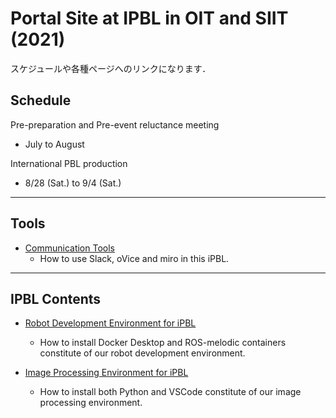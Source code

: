 #  Portal Site at IPBL in OIT and SIIT (2021) 
スケジュールや各種ページへのリンクになります．
## Schedule
Pre-preparation and Pre-event reluctance meeting
- July to August

International PBL production
- 8/28 (Sat.) to 9/4 (Sat.)
---
## Tools
- [Communication Tools](https://github.com/oit-ipbl/portal/blob/main/setup/commtools.md)
  - How to use Slack, oVice and miro in this iPBL.
---
## IPBL Contents
- [Robot Development Environment for iPBL](https://github.com/oit-ipbl/portal/blob/main/setup/dockerros.md)
  - How to install Docker Desktop and ROS-melodic containers constitute of our robot development environment.

- [Image Processing Environment for iPBL](https://github.com/oit-ipbl/portal/blob/main/setup/python%2Bvscode.md)
  - How to install both Python and VSCode constitute of our image processing environment.
